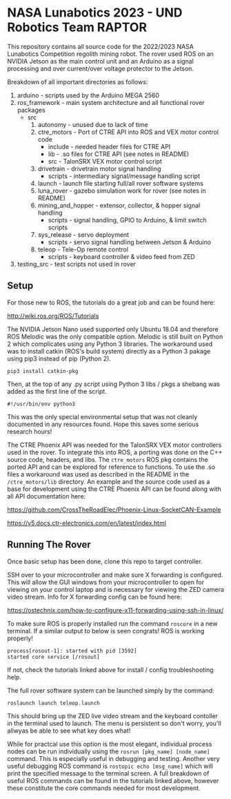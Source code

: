 # NASA Lunabotics 2023 - UND Robotics Team RAPTOR

This repository contains all source code for the 2022/2023 NASA Lunabotics
Competition regolith mining robot. The rover used ROS on an NVIDIA Jetson
as the main control unit and an Arduino as a signal processing and over
current/over voltage protector to the Jetson.

Breakdown of all important directories as follows:

1. arduino - scripts used by the Arduino MEGA 2560
2. ros_framework - main system architecture and all functional rover packages
    - src
        1. autonomy - unused due to lack of time
        2. ctre_motors - Port of CTRE API into ROS and VEX motor control code
            - include - needed header files for CTRE API
            - lib - .so files for CTRE API (see notes in README)
            - src - TalonSRX VEX motor control script
        3. drivetrain - drivetrain motor signal handling
            - scripts - intermediary signal/message handling script
        4. launch - launch file starting full/all rover software systems
        5. luna_rover - gazebo simulation work for rover (see notes in README)
        6. mining_and_hopper - extensor, collector, & hopper signal handling
            - scripts - signal handling, GPIO to Arduino, & limit switch scripts
        7. sys_release - servo deployment
            - scripts - servo signal handling between Jetson & Arduino
        8. teleop - Tele-Op remote control
            - scripts - keyboard controller & video feed from ZED
3. testing_src - test scripts not used in rover


## Setup

For those new to ROS, the tutorials do a great job and can be found here:

<http://wiki.ros.org/ROS/Tutorials>

The NVIDIA Jetson Nano used supported only Ubuntu 18.04 and therefore ROS Melodic was
the only compatible option. Melodic is still built on Python 2 which complicates using any Python 3 libraries. The workaround used was to install catkin (ROS's build system) directly as a Python 3 pakage using pip3 instead of pip (Python 2).

`pip3 install catkin-pkg`

Then, at the top of any .py script using Python 3 libs / pkgs a shebang was added as the first line of the script.

`#!/usr/bin/env python3`

This was the only special environmental setup that was not cleanly documented in any resources found. Hope this saves some serious research hours!

The CTRE Phoenix API was needed for the TalonSRX VEX motor controllers used in the rover. To integrate this into ROS, a porting was done on the C++ source code, headers, and libs. The `ctre_motors` ROS pkg contains the ported API and can be explored for reference to functions. To use the .so files a workaround was used as described in the README in the `/ctre_motors/lib` directory. An example and the source code used as a base for development using the CTRE Phoenix API can be found along with all API documentation here:

<https://github.com/CrossTheRoadElec/Phoenix-Linux-SocketCAN-Example>

<https://v5.docs.ctr-electronics.com/en/latest/index.html>


## Running The Rover

Once basic setup has been done, clone this repo to target controller. 

SSH over to your microcontroller and make sure X forwarding is configured. This will allow the GUI windows from your microcontroller to open for viewing on your control laptop and is necessary for viewing the ZED camera video stream. Info for X forwarding config can be found here:

<https://ostechnix.com/how-to-configure-x11-forwarding-using-ssh-in-linux/>

To make sure ROS is properly installed run the command `roscore` in a new terminal. If a similar output to below is seen congrats! ROS is working properly!

    process[rosout-1]: started with pid [3592]
    started core service [/rosout]

If not, check the tutorials linked above for install / config troubleshooting help.

The full rover software system can be launched simply by the command:

`roslaunch launch teleop.launch`

This should bring up the ZED live video stream and the keyboard contoller in the terminal used to launch. The menu is persistent so don't worry, you'll allwyas be able to see what key does what!

While for practcal use this option is the most elegant, individual process nodes can be run individually using the `rosrun [pkg_name] [node_name]` command. This is especially useful in debugging and testing. Another very useful debugging ROS command is `rostopic echo [msg_name]` which will print the specified message to the terminal screen. A full breakdown of useful ROS commands can be found in the tutorials linked above, however these constitute the core commands needed for most development.